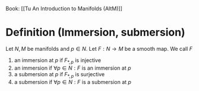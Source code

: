Book: [[Tu An Introduction to Manifolds (AItM)]]
# Definition (Immersion, submersion)
Let $N,M$ be manifolds and $p\in N$.
Let $F:N\to M$ be a smooth map.
We call $F$ 
1. an immersion at $p$ if $F_{*,p}$ is injective
2. an immersion if $\forall p\in N:F$ is an immersion at $p$
3. a submersion at $p$ if $F_{*,p}$ is surjective
4. a submersion if $\forall p\in N:F$ is a submersion at $p$